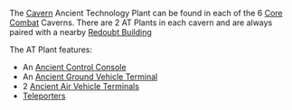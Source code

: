 The [Cavern](Caverns.md) Ancient Technology Plant can be found in each of the 6
[Core Combat](../items/Core_Combat.md) Caverns. There are 2 AT Plants in each
cavern and are always paired with a nearby
[Redoubt Building](Redoubt_Building.md)

The AT Plant features:

- An [Ancient Control Console](../items/Ancient_Control_Console.md)
- An
  [Ancient Ground Vehicle Terminal](../items/Ancient_Ground_Vehicle_Terminal.md)
- 2 [Ancient Air Vehicle Terminals](../items/Ancient_Air_Vehicle_Terminal.md)
- [Teleporters](../terminology/Teleporter.md)
